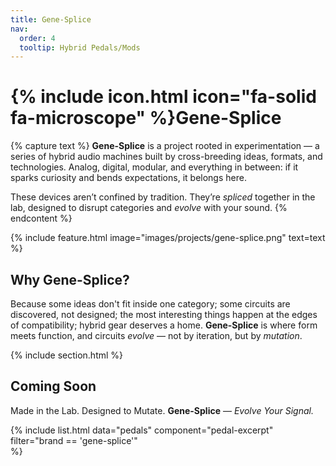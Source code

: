 ```yaml
---
title: Gene-Splice
nav:
  order: 4
  tooltip: Hybrid Pedals/Mods
---
```


# {% include icon.html icon="fa-solid fa-microscope" %}Gene-Splice

{% capture text %}
**Gene-Splice** is a project rooted in experimentation — a series of hybrid audio machines built by cross-breeding ideas, formats, and technologies. Analog, digital, modular, and everything in between: if it sparks curiosity and bends expectations, it belongs here.

These devices aren’t confined by tradition. They’re _spliced_ together in the lab, designed to disrupt categories and _evolve_ with your sound.
{% endcontent %}

{% include feature.html
  image="images/projects/gene-splice.png"
  text=text
%}
## Why Gene-Splice?
Because some ideas don't fit inside one category; some circuits are discovered, not designed; the most interesting things happen at the edges of compatibility; hybrid gear deserves a home. **Gene-Splice** is where form meets function, and circuits _evolve_ — not by iteration, but by _mutation_.

{% include section.html %}

## Coming Soon
Made in the Lab. Designed to Mutate.
**Gene-Splice** — _Evolve Your Signal._

{%
  include list.html
  data="pedals"
  component="pedal-excerpt" 
  filter="brand == 'gene-splice'"  
%}
